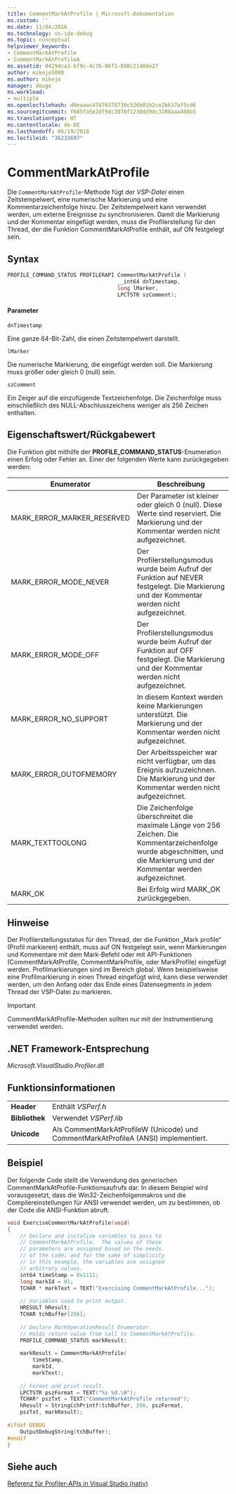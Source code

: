 ```yaml
---
title: CommentMarkAtProfile | Microsoft-Dokumentation
ms.custom: ''
ms.date: 11/04/2016
ms.technology: vs-ide-debug
ms.topic: conceptual
helpviewer_keywords:
- CommentMarkAtProfile
- CommentMarkAtProfileA
ms.assetid: 04294ca3-bf9c-4c76-86f1-898c2140de27
author: mikejo5000
ms.author: mikejo
manager: douge
ms.workload:
- multiple
ms.openlocfilehash: d0eaaac47470378730c526b01b2ce2b637af5cd6
ms.sourcegitcommit: f685fa5e2df9dc307bf1230dd9dc3288aaa408b5
ms.translationtype: HT
ms.contentlocale: de-DE
ms.lasthandoff: 06/19/2018
ms.locfileid: "36233697"
---
```

# <a name="commentmarkatprofile"></a>CommentMarkAtProfile
Die `CommentMarkAtProfile`-Methode fügt der *VSP-Datei* einen Zeitstempelwert, eine numerische Markierung und eine Kommentarzeichenfolge hinzu. Der Zeitstempelwert kann verwendet werden, um externe Ereignisse zu synchronisieren. Damit die Markierung und der Kommentar eingefügt werden, muss die Profilerstellung für den Thread, der die Funktion CommentMarkAtProfile enthält, auf ON festgelegt sein.  
  
## <a name="syntax"></a>Syntax  
  
```cpp  
PROFILE_COMMAND_STATUS PROFILERAPI CommentMarkAtProfile (  
                                   __int64 dnTimestamp,  
                                   long lMarker,  
                                   LPCTSTR szComment);  
```  
  
#### <a name="parameters"></a>Parameter  
 `dnTimestamp`  
  
 Eine ganze 64-Bit-Zahl, die einen Zeitstempelwert darstellt.  
  
 `lMarker`  
  
 Die numerische Markierung, die eingefügt werden soll. Die Markierung muss größer oder gleich 0 (null) sein.  
  
 `szComment`  
  
 Ein Zeiger auf die einzufügende Textzeichenfolge. Die Zeichenfolge muss einschließlich des NULL-Abschlusszeichens weniger als 256 Zeichen enthalten.  
  
## <a name="property-valuereturn-value"></a>Eigenschaftswert/Rückgabewert  
 Die Funktion gibt mithilfe der **PROFILE_COMMAND_STATUS**-Enumeration einen Erfolg oder Fehler an. Einer der folgenden Werte kann zurückgegeben werden:  
  
|Enumerator|Beschreibung |  
|----------------|-----------------|  
|MARK_ERROR_MARKER_RESERVED|Der Parameter ist kleiner oder gleich 0 (null). Diese Werte sind reserviert. Die Markierung und der Kommentar werden nicht aufgezeichnet.|  
|MARK_ERROR_MODE_NEVER|Der Profilerstellungsmodus wurde beim Aufruf der Funktion auf NEVER festgelegt. Die Markierung und der Kommentar werden nicht aufgezeichnet.|  
|MARK_ERROR_MODE_OFF|Der Profilerstellungsmodus wurde beim Aufruf der Funktion auf OFF festgelegt. Die Markierung und der Kommentar werden nicht aufgezeichnet.|  
|MARK_ERROR_NO_SUPPORT|In diesem Kontext werden keine Markierungen unterstützt. Die Markierung und der Kommentar werden nicht aufgezeichnet.|  
|MARK_ERROR_OUTOFMEMORY|Der Arbeitsspeicher war nicht verfügbar, um das Ereignis aufzuzeichnen. Die Markierung und der Kommentar werden nicht aufgezeichnet.|  
|MARK_TEXTTOOLONG|Die Zeichenfolge überschreitet die maximale Länge von 256 Zeichen. Die Kommentarzeichenfolge wurde abgeschnitten, und die Markierung und der Kommentar werden aufgezeichnet.|  
|MARK_OK|Bei Erfolg wird MARK_OK zurückgegeben.|  
  
## <a name="remarks"></a>Hinweise  
 Der Profilerstellungsstatus für den Thread, der die Funktion „Mark profile“ (Profil markieren) enthält, muss auf ON festgelegt sein, wenn Markierungen und Kommentare mit dem Mark-Befehl oder mit API-Funktionen (CommentMarkAtProfile, CommentMarkProfile, oder MarkProfile) eingefügt werden. Profilmarkierungen sind im Bereich global. Wenn beispielsweise eine Profilmarkierung in einen Thread eingefügt wird, kann diese verwendet werden, um den Anfang oder das Ende eines Datensegments in jedem Thread der VSP-Datei zu markieren.  
  
> [!IMPORTANT]
>  CommentMarkAtProfile-Methoden sollten nur mit der Instrumentierung verwendet werden.  
  
## <a name="net-framework-equivalent"></a>.NET Framework-Entsprechung  
 *Microsoft.VisualStudio.Profiler.dll*  
  
## <a name="function-information"></a>Funktionsinformationen  
  
|||  
|-|-|  
|**Header**|Enthält *VSPerf.h*|  
|**Bibliothek**|Verwendet *VSPerf.lib*|  
|**Unicode**|Als CommentMarkAtProfileW (Unicode) und CommentMarkAtProfileA (ANSI) implementiert.|  
  
## <a name="example"></a>Beispiel  
 Der folgende Code stellt die Verwendung des generischen CommentMarkAtProfile-Funktionsaufrufs dar. In diesem Beispiel wird vorausgesetzt, dass die Win32-Zeichenfolgenmakros und die Compilereinstellungen für ANSI verwendet werden, um zu bestimmen, ob der Code die ANSI-Funktion abruft.  
  
```cpp  
void ExerciseCommentMarkAtProfile(void)  
{  
    // Declare and initalize variables to pass to   
    // CommentMarkAtProfile.  The values of these   
    // parameters are assigned based on the needs   
    // of the code; and for the sake of simplicity  
    // in this example, the variables are assigned  
    // arbitrary values.  
    int64 timeStamp = 0x1111;  
    long markId = 01;  
    TCHAR * markText = TEXT("Exercising CommentMarkAtProfile...");  
  
    // Variables used to print output.  
    HRESULT hResult;  
    TCHAR tchBuffer[256];  
  
    // Declare MarkOperationResult Enumerator.    
    // Holds return value from call to CommentMarkAtProfile.  
    PROFILE_COMMAND_STATUS markResult;  
  
    markResult = CommentMarkAtProfile(  
        timeStamp,  
        markId,  
        markText);  
  
    // Format and print result.  
    LPCTSTR pszFormat = TEXT("%s %d.\0");  
    TCHAR* pszTxt = TEXT("CommentMarkAtProfile returned");  
    hResult = StringCchPrintf(tchBuffer, 256, pszFormat,   
    pszTxt, markResult);  
  
#ifdef DEBUG  
    OutputDebugString(tchBuffer);  
#endif  
}  
```  
  
## <a name="see-also"></a>Siehe auch  
 [Referenz für Profiler-APIs in Visual Studio (nativ)](../profiling/visual-studio-profiler-api-reference-native.md)